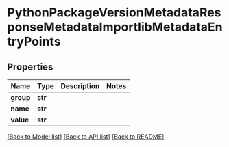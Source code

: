 # PythonPackageVersionMetadataResponseMetadataImportlibMetadataEntryPoints

## Properties
Name | Type | Description | Notes
------------ | ------------- | ------------- | -------------
**group** | **str** |  |
**name** | **str** |  |
**value** | **str** |  |

[[Back to Model list]](../README.md#documentation-for-models) [[Back to API list]](../README.md#documentation-for-api-endpoints) [[Back to README]](../README.md)

